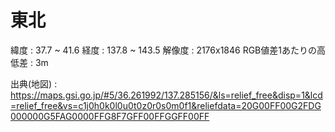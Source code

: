 
# 東北

緯度 : 37.7 ~ 41.6
経度 : 137.8 ~ 143.5
解像度 : 2176x1846
RGB値差1あたりの高低差 : 3m

出典(地図) : https://maps.gsi.go.jp/#5/36.261992/137.285156/&ls=relief_free&disp=1&lcd=relief_free&vs=c1j0h0k0l0u0t0z0r0s0m0f1&reliefdata=20G00FF00G2FDG000000G5FAG0000FFG8F7GFF00FFGGFF00FF
